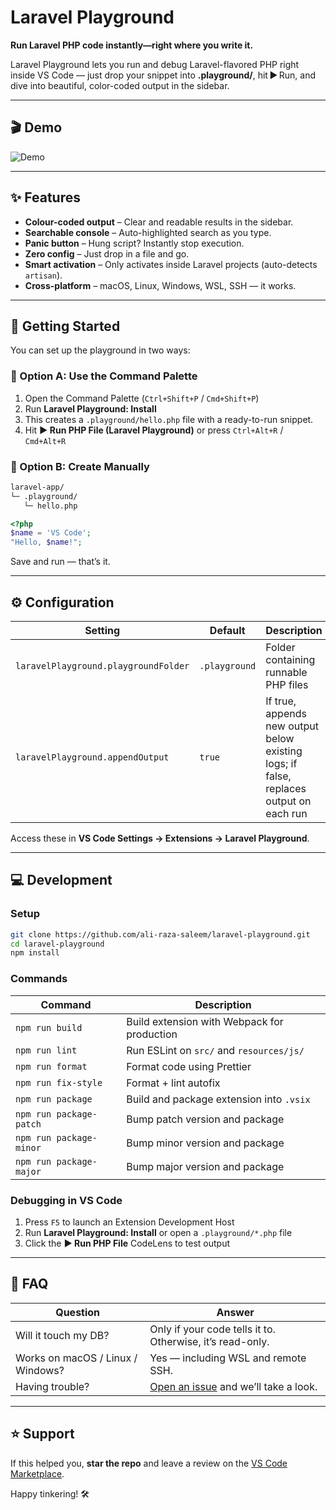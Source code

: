 # Laravel Playground

**Run Laravel PHP code instantly—right where you write it.**

Laravel Playground lets you run and debug Laravel-flavored PHP right inside VS Code — just drop your snippet into **.playground/**, hit ▶ Run, and dive into beautiful, color-coded output in the sidebar.

---

## 🎬 Demo

![Demo](https://raw.githubusercontent.com/ali-raza-saleem/laravel-playground/master/demo/setup.gif)

---

## ✨ Features

* **Colour-coded output** – Clear and readable results in the sidebar.
* **Searchable console** – Auto-highlighted search as you type.
* **Panic button** – Hung script? Instantly stop execution.
* **Zero config** – Just drop in a file and go.
* **Smart activation** – Only activates inside Laravel projects (auto-detects `artisan`).
* **Cross-platform** – macOS, Linux, Windows, WSL, SSH — it works.

---

## 🚀 Getting Started

You can set up the playground in two ways:

### 🔧 Option A: Use the Command Palette

1. Open the Command Palette (`Ctrl+Shift+P` / `Cmd+Shift+P`)
2. Run **Laravel Playground: Install**
3. This creates a `.playground/hello.php` file with a ready-to-run snippet.
4. Hit **▶ Run PHP File (Laravel Playground)** or press `Ctrl+Alt+R` / `Cmd+Alt+R`

### 📁 Option B: Create Manually

```bash
laravel-app/
└─ .playground/
   └─ hello.php
```

```php
<?php
$name = 'VS Code';
"Hello, $name!";
```

Save and run — that’s it.

---

## ⚙️ Configuration

| Setting                              | Default       | Description                                                                            |
| ------------------------------------ | ------------- | -------------------------------------------------------------------------------------- |
| `laravelPlayground.playgroundFolder` | `.playground` | Folder containing runnable PHP files                                                   |
| `laravelPlayground.appendOutput`     | `true`        | If true, appends new output below existing logs; if false, replaces output on each run |

Access these in **VS Code Settings → Extensions → Laravel Playground**.

---

## 💻 Development

### Setup

```bash
git clone https://github.com/ali-raza-saleem/laravel-playground.git
cd laravel-playground
npm install
```

### Commands

| Command                 | Description                                 |
| ----------------------- | ------------------------------------------- |
| `npm run build`         | Build extension with Webpack for production |
| `npm run lint`          | Run ESLint on `src/` and `resources/js/`    |
| `npm run format`        | Format code using Prettier                  |
| `npm run fix-style`     | Format + lint autofix                       |
| `npm run package`       | Build and package extension into `.vsix`    |
| `npm run package-patch` | Bump patch version and package              |
| `npm run package-minor` | Bump minor version and package              |
| `npm run package-major` | Bump major version and package              |

### Debugging in VS Code

1. Press `F5` to launch an Extension Development Host
2. Run **Laravel Playground: Install** or open a `.playground/*.php` file
3. Click the **▶ Run PHP File** CodeLens to test output

---

## 💬 FAQ

| Question                          | Answer                                                                                               |
| --------------------------------- | ---------------------------------------------------------------------------------------------------- |
| Will it touch my DB?              | Only if your code tells it to. Otherwise, it’s read-only.                                            |
| Works on macOS / Linux / Windows? | Yes — including WSL and remote SSH.                                                                  |
| Having trouble?                   | [Open an issue](https://github.com/ali-raza-saleem/laravel-playground/issues) and we’ll take a look. |

---

## ⭐ Support

If this helped you, **star the repo** and leave a review on the [VS Code Marketplace](https://marketplace.visualstudio.com/items?itemName=ali-raza-saleem.laravel-playground).

Happy tinkering! 🛠️

